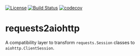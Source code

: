 [![License](https://img.shields.io/badge/License-Apache%202.0-blue.svg)](https://opensource.org/licenses/Apache-2.0)
[![Build Status](https://travis-ci.org/cecton/requests2aiohttp.svg?branch=master)](https://travis-ci.org/cecton/requests2aiohttp)
[![codecov](https://codecov.io/gh/cecton/requests2aiohttp/branch/master/graph/badge.svg)](https://codecov.io/gh/cecton/requests2aiohttp)

requests2aiohttp
================

A compatibility layer to transform `requests.Session` classes to
`aiohttp.ClientSession`.
